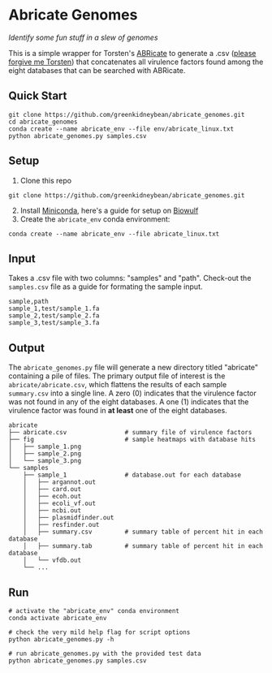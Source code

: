 # Abricate Genomes
_Identify some fun stuff in a slew of genomes_

This is a simple wrapper for Torsten's [ABRicate](https://github.com/tseemann/abricate) to generate a .csv ([please forgive me Torsten](https://twitter.com/torstenseemann/status/400470305216274432)) that concatenates all virulence factors found among the eight databases that can be searched with ABRicate.

## Quick Start
```
git clone https://github.com/greenkidneybean/abricate_genomes.git
cd abricate_genomes
conda create --name abricate_env --file env/abricate_linux.txt
python abricate_genomes.py samples.csv
```

## Setup
1. Clone this repo
```
git clone https://github.com/greenkidneybean/abricate_genomes.git
```
2. Install [Miniconda](https://docs.conda.io/en/latest/miniconda.html), here's a guide for setup on [Biowulf](https://hpc.nih.gov/apps/python.html)
3. Create the `abricate_env` conda environment:
```
conda create --name abricate_env --file abricate_linux.txt
```

## Input
Takes a .csv file with two columns: "samples" and "path".  Check-out the `samples.csv` file as a guide for formating the sample input.
```
sample,path
sample_1,test/sample_1.fa
sample_2,test/sample_2.fa
sample_3,test/sample_3.fa
```

## Output
The `abricate_genomes.py` file will generate a new directory titled "abricate" containing a pile of files.  The primary output file of interest is the `abricate/abricate.csv`, which flattens the results of each sample `summary.csv` into a single line.  A zero (0) indicates that the virulence factor was not found in any of the eight databases.  A one (1) indicates that the virulence factor was found in **at least** one of the eight databases.
```
abricate
├── abricate.csv                # summary file of virulence factors
├── fig                         # sample heatmaps with database hits
│   ├── sample_1.png
│   ├── sample_2.png
│   └── sample_3.png
└── samples
    ├── sample_1                # database.out for each database
    │   ├── argannot.out
    │   ├── card.out
    │   ├── ecoh.out
    │   ├── ecoli_vf.out
    │   ├── ncbi.out
    │   ├── plasmidfinder.out
    │   ├── resfinder.out
    │   ├── summary.csv         # summary table of percent hit in each database
    │   ├── summary.tab         # summary table of percent hit in each database
    │   └── vfdb.out
    └── ...
```

## Run
```
# activate the "abricate_env" conda environment
conda activate abricate_env

# check the very mild help flag for script options
python abricate_genomes.py -h

# run abricate_genomes.py with the provided test data
python abricate_genomes.py samples.csv
```
